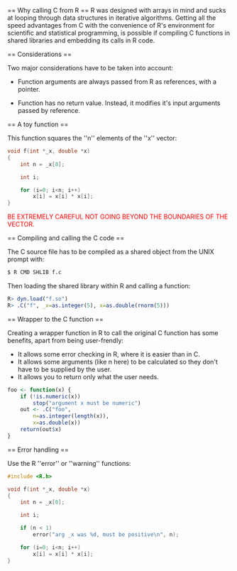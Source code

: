 == Why calling C from R ==
R was designed with arrays in mind and sucks at looping through data structures in iterative algorithms. Getting all the speed advantages from C with the convenience of R's environment for scientific and statistical programming, is possible if compiling C functions in shared libraries and embedding its calls in R code.

== Considerations ==

Two major considerations have to be taken into account:

* Function arguments are always passed from R as references, with a pointer.

* Function has no return value. Instead, it modifies it's input arguments passed by reference.

== A toy function ==

This function squares the ''n'' elements of the ''x'' vector:

```C
void f(int *_x, double *x)
{
	int n = _x[0];

	int i;

	for (i=0; i<n; i++)
		x[i] = x[i] * x[i];
}
```

<span style="color:red">BE EXTREMELY CAREFUL NOT GOING BEYOND THE BOUNDARIES OF THE VECTOR.</span>

== Compiling and calling the C code ==

The C source file has to be compiled as a shared object from the UNIX prompt with:

```sh
$ R CMD SHLIB f.c
```

Then loading the shared library within R and calling a function:

```R
R> dyn.load("f.so")
R> .C("f", _x=as.integer(5), x=as.double(rnorm(5)))
```

== Wrapper to the C function ==

Creating a wrapper function in R to call the original C function has some benefits, apart from being user-frendly:

* It allows some error checking in R, where it is easier than in C.
* It allows some arguments (like n here) to be calculated so they don't have to be supplied by the user.
* It allows you to return only what the user needs.

```R
foo <- function(x) {
	if (!is.numeric(x))
		stop("argument x must be numeric")
	out <- .C("foo",
		n=as.integer(length(x)),
		x=as.double(x))
	return(out$x)
}
```

== Error handling ==

Use the R ''error'' or ''warning'' functions:

```C
#include <R.h>

void f(int *_x, double *x)
{
	int n = _x[0];

	int i;

	if (n < 1)
		error("arg _x was %d, must be positive\n", n);

	for (i=0; i<n; i++)
		x[i] = x[i] * x[i];
}
```

